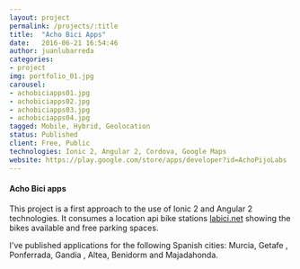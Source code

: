 ```yaml
---
layout: project
permalink: /projects/:title
title:  "Acho Bici Apps"
date:   2016-06-21 16:54:46
author: juanlubarreda
categories:
- project
img: portfolio_01.jpg
carousel:
- achobiciapps01.jpg
- achobiciapps02.jpg
- achobiciapps03.jpg
- achobiciapps04.jpg
tagged: Mobile, Hybrid, Geolocation
status: Published
client: Free, Public
technologies: Ionic 2, Angular 2, Cordova, Google Maps
website: https://play.google.com/store/apps/developer?id=AchoPijoLabs
---
```

#### Acho Bici apps
This project is a first approach to the use of Ionic 2 and Angular 2 technologies. It consumes a location api bike stations [labici.net](http://www.labici.net/) showing the bikes available and free parking spaces.

I've published applications for the following Spanish cities: Murcia, Getafe , Ponferrada, Gandia , Altea, Benidorm and Majadahonda. 